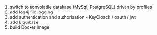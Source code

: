 1. switch to nonvolatile database (MySql, PostgreSQL) driven by profiles
2. add log4j file logging
3. add authentication and authorisation - KeyCloack / oauth / jwt
4. add Liquibase
5. build Docker image




